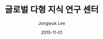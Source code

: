 ---
layout: post
title: "글로벌 다형 지식 연구 센터"
description: "이공분야 기초연구사업 - 선도연구센터지원사업 - 융합분야, 2015.8 - 2017.2"
date: 2015-11-01
categories: ["research", "research_former"]
tags: []
comments: true
author: Jongwuk Lee
pdf:
ppt:
---